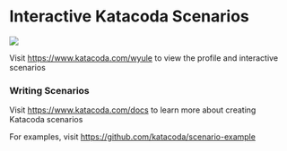 # Interactive Katacoda Scenarios

[![](http://shields.katacoda.com/katacoda/wyule/count.svg)](https://www.katacoda.com/wyule "Get your profile on Katacoda.com")

Visit https://www.katacoda.com/wyule to view the profile and interactive scenarios

### Writing Scenarios
Visit https://www.katacoda.com/docs to learn more about creating Katacoda scenarios

For examples, visit https://github.com/katacoda/scenario-example
